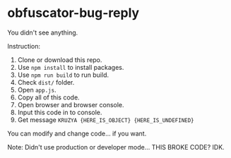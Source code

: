 # obfuscator-bug-reply
You didn't see anything.

Instruction:

1. Clone or download this repo.
2. Use `npm install` to install packages.
3. Use `npm run build` to run build.
4. Check `dist/` folder.
5. Open `app.js`.
6. Copy all of this code.
7. Open browser and browser console.
8. Input this code in to console.
9. Get message `KRUZYA {HERE_IS_OBJECT} {HERE_IS_UNDEFINED}`

You can modify and change code... if you want.

Note: Didn't use production or developer mode... THIS BROKE CODE? IDK.
